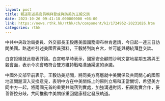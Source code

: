 ```yaml
---
layout: post
title: 報道引述美官員稱拜登或與訪美的王毅交談
date: 2023-10-26 09:41:18.000000000 +08:00
link: https://news.rthk.hk/rthk/ch/component/k2/1724952-20231026.htm
categories: rthk
---
```


中共中央政治局委員、外交部長王毅應美國國務卿布林肯邀請，今日起一連三日訪問美國。路透社引述美國官員預料，王毅將到訪白宮，並可能與總統拜登交談。

白宮拒絕就此發表評論。白宮較早時表示，國家安全顧問沙利文當地星期五將與王毅會面，表示今次會晤符合雙方維持戰略溝通渠道的承諾。

中國外交部早前表示，王毅訪美期間，將同美方高層就中美關係及共同關心的國際地區問題深入交換意見，表明中方在中美關係上的原則立場和正當關切，希望美方同中方一起，將兩國元首的重要共識落到實處，加強溝通對話，拓展務實合作，妥善管控分歧，共同推動中美關係重回健康穩定發展軌道。
